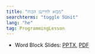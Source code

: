 ```yaml
---
title: "מבוא לחיישן הכוח"
searchterms: "toggle 5Unit"
lang: "he"
tag: ProgrammingLesson
---
```

 <ul>
 <li class="ng-binding">Word Block Slides:
 <a href="ProgrammingLessons/ForceSensor-Hebrew.pptx">PPTX</a>,
 <a href="ProgrammingLessons/ForceSensor-Hebrew.pptx.pdf">PDF</a>
 </li>

 </ul>
